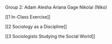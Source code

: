 Group 2:
Adam
Alesha
Ariana
Gage
Nikolai (Niko)

[[1 In-Class Exercise]]

[[2 Sociology as a Discipline]]

[[3 Sociologists Studying the Social World]]
